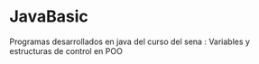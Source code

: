 # JavaBasic
Programas desarrollados en java del curso del sena : Variables y estructuras de control en POO
